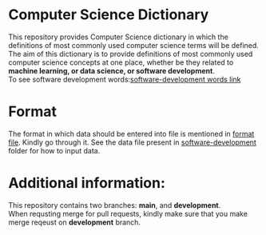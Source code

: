 # Computer Science Dictionary
This repository provides Computer Science dictionary in which the definitions of most commonly used computer science terms will be defined.  
The aim of this dictionary is to provide definitions of most commonly used computer science concepts at one place, whether be they related to **machine learning, or data science, or software development**.  
To see software development words:[software-development words link](software-development/software-development-terms.md)

# Format
The format in which data should be entered into file is mentioned in [format file](format.md). Kindly go through it. See the data file present in [software-development](software-development) folder for how to input data.

# Additional information:
This repository contains two branches: **main**, and **development**.  
When requsting merge for pull requests, kindly make sure that you make merge reqeust on **development** branch.
